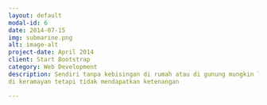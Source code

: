 ```yaml
---
layout: default
modal-id: 6
date: 2014-07-15
img: submarine.png
alt: image-alt
project-date: April 2014
client: Start Bootstrap
category: Web Development
description: Sendiri tanpa kebisingan di rumah atau di gunung mungkin lebih baik daripada
di keramayan tetapi tidak mendapatkan ketenangan 

---
```

